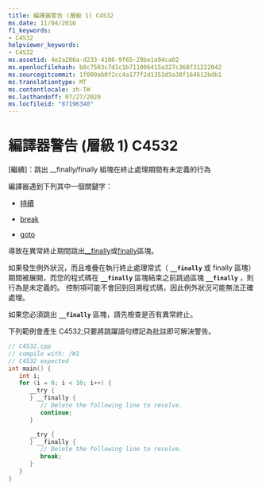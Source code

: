 ```yaml
---
title: 編譯器警告 (層級 1) C4532
ms.date: 11/04/2016
f1_keywords:
- C4532
helpviewer_keywords:
- C4532
ms.assetid: 4e2a286a-d233-4106-9f65-29be1a94ca02
ms.openlocfilehash: b8c7503c7d1c1b711006415a327c360731222042
ms.sourcegitcommit: 1f009ab0f2cc4a177f2d1353d5a38f164612bdb1
ms.translationtype: MT
ms.contentlocale: zh-TW
ms.lasthandoff: 07/27/2020
ms.locfileid: "87196340"
---
```

# <a name="compiler-warning-level-1-c4532"></a>編譯器警告 (層級 1) C4532

[繼續]：跳出 __finally/finally 組塊在終止處理期間有未定義的行為

編譯器遇到下列其中一個關鍵字：

- [持續](../../cpp/continue-statement-cpp.md)

- [break](../../cpp/break-statement-cpp.md)

- [goto](../../cpp/goto-statement-cpp.md)

導致在異常終止期間跳出[__finally](../../cpp/try-finally-statement.md)或[finally](../../dotnet/finally.md)區塊。

如果發生例外狀況，而且堆疊在執行終止處理常式（ **`__finally`** 或 finally 區塊）期間被展開，而您的程式碼在 **`__finally`** 區塊結束之前跳過區塊 **`__finally`** ，則行為是未定義的。 控制項可能不會回到回溯程式碼，因此例外狀況可能無法正確處理。

如果您必須跳出 **`__finally`** 區塊，請先檢查是否有異常終止。

下列範例會產生 C4532;只要將跳躍語句標記為批註即可解決警告。

```cpp
// C4532.cpp
// compile with: /W1
// C4532 expected
int main() {
   int i;
   for (i = 0; i < 10; i++) {
      __try {
      } __finally {
         // Delete the following line to resolve.
         continue;
      }

      __try {
      } __finally {
         // Delete the following line to resolve.
         break;
      }
   }
}
```
